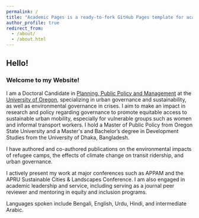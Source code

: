 ```yaml
---
permalink: /
title: "Academic Pages is a ready-to-fork GitHub Pages template for academic personal websites"
author_profile: true
redirect_from: 
  - /about/
  - /about.html
---
```


## Hello!
### Welcome to my Website! 

I am a Doctoral Candidate in [Planning, Public Policy and Management](https://mnm.uoregon.edu/) at the [University of Oregon](https://www.uoregon.edu/), specializing in urban governance and sustainability, as well as environmental governance in crises. I aim to make an impact in research and policy regarding governance to promote equitable access to sustainable urban mobility, especially for vulnerable groups such as women and informal transport workers. I hold a Master of Public Policy from Oregon State University and a Master's and Bachelor’s degree in Development Studies from the University of Dhaka, Bangladesh.

I have authored and co-authored publications on the environmental impacts of refugee camps, the effects of climate change on transit ridership, and urban governance.

I actively present my work at major conferences such as APPAM and the APRU Sustainable Cities & Landscapes Conference. I am also engaged in academic leadership and service, including serving as a journal peer reviewer and mentoring in equity and inclusion programs.

Languages spoken include Bengali, English, Urdu, Hindi, and intermediate Arabic.

